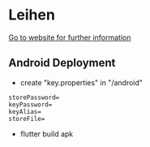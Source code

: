 # Leihen

[Go to website for further information](https://leihen.app)

## Android Deployment
* create "key.properties" in "/android"
```
storePassword=
keyPassword=
keyAlias=
storeFile=
```

* flutter build apk